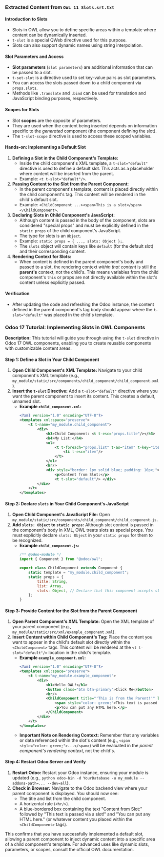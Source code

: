 ### Extracted Content from `OWL 11 Slots.srt.txt`

#### Introduction to Slots
* Slots in OWL allow you to define specific areas within a template where content can be dynamically inserted.
* `t-slot` is a special QWeb directive used for this purpose.
* Slots can also support dynamic names using string interpolation.

#### Slot Parameters and Access
* **Slot parameters** (`slot parameters`) are additional information that can be passed to a slot.
* `t-set-slot` is a directive used to set key-value pairs as slot parameters.
* You can access the slots passed down to a child component via `props.slots`.
* Methods like `.translate` and `.bind` can be used for translation and JavaScript binding purposes, respectively.

#### Scopes for Slots
* Slot **scopes** are the opposite of parameters.
* They are used when the content being inserted depends on information specific to the *generated* component (the component defining the slot).
* The `t-slot-scope` directive is used to access these scoped variables.

#### Hands-on: Implementing a Default Slot

1.  **Defining a Slot in the Child Component's Template:**
    * Inside the child component's XML template, a `t-slot="default"` directive is used to define a default slot. This acts as a placeholder where content will be inserted from the parent.
    * Example: `<t t-slot="default"/>`.
2.  **Passing Content to the Slot from the Parent Component:**
    * In the parent component's template, content is placed directly within the child component's tag. This content will be rendered in the child's default slot.
    * Example: `<ChildComponent ...><span>This is a slot</span></ChildComponent>`.
3.  **Declaring Slots in Child Component's JavaScript:**
    * Although content is passed in the body of the component, slots are considered "special props" and must be explicitly defined in the `static props` of the child component's JavaScript.
    * The type for slots is an `Object`.
    * Example: `static props = { ..., slots: Object };`.
    * The `slots` object will contain keys like `default` (for the default slot) and their corresponding content.
4.  **Rendering Context for Slots:**
    * When content is defined in the parent component's body and passed to a slot, the rendering context *within that content* is still the **parent's** context, not the child's. This means variables from the child component's `this` or props are not directly available within the slot's content unless explicitly passed.

#### Verification
* After updating the code and refreshing the Odoo instance, the content defined in the parent component's tag body should appear where the `t-slot="default"` was placed in the child's template.

### Odoo 17 Tutorial: Implementing Slots in OWL Components

**Description:** This tutorial will guide you through using the `t-slot` directive in Odoo 17 OWL components, enabling you to create reusable components with customizable content areas.

#### Step 1: Define a Slot in Your Child Component

1.  **Open Child Component's XML Template:** Navigate to your child component's XML template (e.g., `my_module/static/src/components/child_component/child_component.xml`).
2.  **Insert the `t-slot` Directive:** Add a `t-slot="default"` directive where you want the parent component to insert its content. This creates a default, unnamed slot.
    * **Example `child_component.xml`:**
        ```xml
        <?xml version="1.0" encoding="UTF-8"?>
        <templates xml:space="preserve">
            <t t-name="my_module.child_component">
                <div>
                    <h3>Child Component: <t t-esc="props.title"/></h3>
                    <h4>My List:</h4>
                    <ol>
                        <t t-foreach="props.list" t-as="item" t-key="item_index">
                            <li t-esc="item"/>
                        </t>
                    </ol>
                    <hr/>
                    <div style="border: 1px solid blue; padding: 10px;">
                        <p>Content from Slot:</p>
                        <t t-slot="default"/> </div>
                </div>
            </t>
        </templates>
        ```

#### Step 2: Declare `slots` in Your Child Component's JavaScript

1.  **Open Child Component's JavaScript File:** Open `my_module/static/src/components/child_component/child_component.js`.
2.  **Add `slots: Object` to `static props`:** Although slot content is passed in the component's body in XML, OWL treats slots as special props. You must explicitly declare `slots: Object` in your `static props` for them to be recognized.
    * **Example `child_component.js`:**
        ```javascript
        /** @odoo-module */
        import { Component } from "@odoo/owl";

        export class ChildComponent extends Component {
            static template = "my_module.child_component";
            static props = {
                title: String,
                list: Array,
                slots: Object, // Declare that this component accepts slots
            };
        }
        ```

#### Step 3: Provide Content for the Slot from the Parent Component

1.  **Open Parent Component's XML Template:** Open the XML template of your parent component (e.g., `my_module/static/src/xml/example_component.xml`).
2.  **Insert Content within Child Component's Tag:** Place the content you want to appear in the child's default slot directly within the `<ChildComponent>` tags. This content will be rendered at the `<t t-slot="default"/>` location in the child's template.
    * **Example `example_component.xml`:**
        ```xml
        <?xml version="1.0" encoding="UTF-8"?>
        <templates xml:space="preserve">
            <t t-name="my_module.example_component">
                <div>
                    <h1>Hello OWL!</h1>
                    <button class="btn btn-primary">Click Me</button>
                    <hr/>
                    <ChildComponent title="'This is from the Parent!'" list="['Odoo', 'Armin', 'OWL']">
                        <span style="color: green;">This text is passed via a slot!</span>
                        <p>You can put any HTML here.</p>
                    </ChildComponent>
                </div>
            </t>
        </templates>
        ```
    * **Important Note on Rendering Context:** Remember that any variables or data referenced within the slot's content (e.g., `<span style="color: green;">...</span>`) will be evaluated in the *parent component's rendering context*, not the child's.

#### Step 4: Restart Odoo Server and Verify

1.  **Restart Odoo:** Restart your Odoo instance, ensuring your module is updated (e.g., `python odoo-bin -d YourDatabase -u my_module --addons-path=... --dev=all`).
2.  **Check in Browser:** Navigate to the Odoo backend view where your parent component is displayed. You should now see:
    * The title and list from the child component.
    * A horizontal rule (`<hr/>`).
    * A blue-bordered box containing the text "Content from Slot:" followed by "This text is passed via a slot!" and "You can put any HTML here." (or whatever content you placed within the `<ChildComponent>` tags).

This confirms that you have successfully implemented a default slot, allowing a parent component to inject dynamic content into a specific area of a child component's template. For advanced uses like dynamic slots, parameters, or scopes, consult the official OWL documentation.